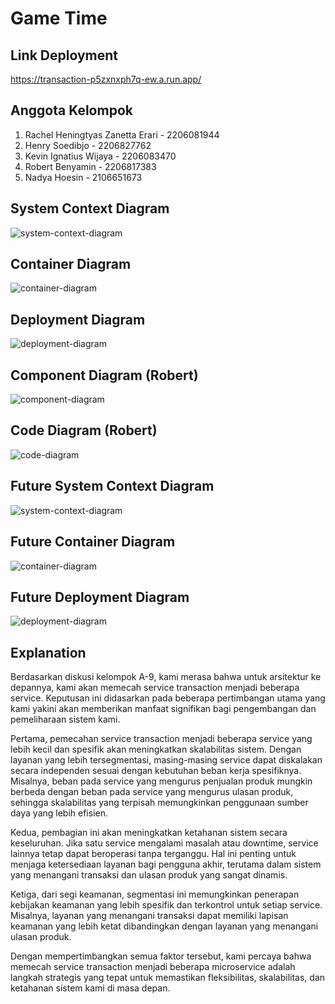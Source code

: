# Game Time

## Link Deployment
https://transaction-p5zxnxph7q-ew.a.run.app/

## Anggota Kelompok
1. Rachel Heningtyas Zanetta Erari - 2206081944
2. Henry Soedibjo - 2206827762
3. Kevin Ignatius Wijaya - 2206083470
4. Robert Benyamin - 2206817383
5. Nadya Hoesin - 2106651673

## System Context Diagram
![system-context-diagram](src/main/resources/static/context.jpg)

## Container Diagram
![container-diagram](src/main/resources/static/container.jpg)

## Deployment Diagram
![deployment-diagram](src/main/resources/static/deployment.jpg)

## Component Diagram (Robert)
![component-diagram](src/main/resources/static/component.jpg)

## Code Diagram (Robert)
![code-diagram](src/main/resources/static/code.jpg)

## Future System Context Diagram
![system-context-diagram](src/main/resources/static/future-context.jpg)

## Future Container Diagram
![container-diagram](src/main/resources/static/future-container.jpg)

## Future Deployment Diagram
![deployment-diagram](src/main/resources/static/future-deployment.jpg)

## Explanation
Berdasarkan diskusi kelompok A-9, kami merasa bahwa untuk arsitektur ke depannya, kami akan memecah service transaction menjadi beberapa service. Keputusan ini didasarkan pada beberapa pertimbangan utama yang kami yakini akan memberikan manfaat signifikan bagi pengembangan dan pemeliharaan sistem kami.

Pertama, pemecahan service transaction menjadi beberapa service yang lebih kecil dan spesifik akan meningkatkan skalabilitas sistem. Dengan layanan yang lebih tersegmentasi, masing-masing service dapat diskalakan secara independen sesuai dengan kebutuhan beban kerja spesifiknya. Misalnya, beban pada service yang mengurus penjualan produk mungkin berbeda dengan beban pada service yang mengurus ulasan produk, sehingga skalabilitas yang terpisah memungkinkan penggunaan sumber daya yang lebih efisien.

Kedua, pembagian ini akan meningkatkan ketahanan sistem secara keseluruhan. Jika satu service mengalami masalah atau downtime, service lainnya tetap dapat beroperasi tanpa terganggu. Hal ini penting untuk menjaga ketersediaan layanan bagi pengguna akhir, terutama dalam sistem yang menangani transaksi dan ulasan produk yang sangat dinamis.

Ketiga, dari segi keamanan, segmentasi ini memungkinkan penerapan kebijakan keamanan yang lebih spesifik dan terkontrol untuk setiap service. Misalnya, layanan yang menangani transaksi dapat memiliki lapisan keamanan yang lebih ketat dibandingkan dengan layanan yang menangani ulasan produk.

Dengan mempertimbangkan semua faktor tersebut, kami percaya bahwa memecah service transaction menjadi beberapa microservice adalah langkah strategis yang tepat untuk memastikan fleksibilitas, skalabilitas, dan ketahanan sistem kami di masa depan.

